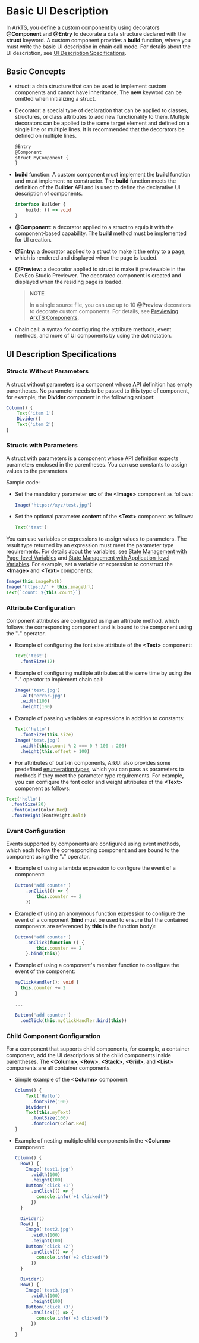 # Basic UI Description

In ArkTS, you define a custom component by using decorators **@Component** and **@Entry** to decorate a data structure declared with the **struct** keyword. A custom component provides a **build** function, where you must write the basic UI description in chain call mode. For details about the UI description, see [UI Description Specifications](#ui-description-specifications).

## Basic Concepts

- struct: a data structure that can be used to implement custom components and cannot have inheritance. The **new** keyword can be omitted when initializing a struct.

- Decorator: a special type of declaration that can be applied to classes, structures, or class attributes to add new functionality to them. Multiple decorators can be applied to the same target element and defined on a single line or multiple lines. It is recommended that the decorators be defined on multiple lines.

  ```ts
  @Entry
  @Component
  struct MyComponent {
  }
  ```

- **build** function: A custom component must implement the **build** function and must implement no constructor. The **build** function meets the definition of the **Builder** API and is used to define the declarative UI description of components.

  ```ts
  interface Builder {
      build: () => void
  }
  ```

- **@Component**: a decorator applied to a struct to equip it with the component-based capability. The **build** method must be implemented for UI creation.

- **@Entry**: a decorator applied to a struct to make it the entry to a page, which is rendered and displayed when the page is loaded.

- **@Preview**: a decorator applied to struct to make it previewable in the DevEco Studio Previewer. The decorated component is created and displayed when the residing page is loaded.

  > **NOTE**
  >
  > In a single source file, you can use up to 10 **@Preview** decorators to decorate custom components. For details, see [Previewing ArkTS Components](https://developer.harmonyos.com/en/docs/documentation/doc-guides/ohos-previewing-app-service-0000001218760596#section146052489820).

- Chain call: a syntax for configuring the attribute methods, event methods, and more of UI components by using the dot notation.

## UI Description Specifications

### Structs Without Parameters

A struct without parameters is a component whose API definition has empty parentheses. No parameter needs to be passed to this type of component, for example, the **Divider** component in the following snippet:

```ts
Column() {
    Text('item 1')
    Divider()
    Text('item 2')
}
```

### Structs with Parameters

A struct with parameters is a component whose API definition expects parameters enclosed in the parentheses. You can use constants to assign values to the parameters.

Sample code:

- Set the mandatory parameter **src** of the **\<Image>** component as follows:

  ```ts
  Image('https://xyz/test.jpg')
  ```

- Set the optional parameter **content** of the **\<Text>** component as follows:

  ```ts
  Text('test')
  ```

You can use variables or expressions to assign values to parameters. The result type returned by an expression must meet the parameter type requirements. For details about the variables, see [State Management with Page-level Variables](arkts-state-mgmt-page-level.md) and [State Management with Application-level Variables](arkts-state-mgmt-application-level.md). For example, set a variable or expression to construct the **\<Image>** and **\<Text>** components:

```ts
Image(this.imagePath)
Image('https://' + this.imageUrl)
Text(`count: ${this.count}`)
```

### Attribute Configuration

Component attributes are configured using an attribute method, which follows the corresponding component and is bound to the component using the "**.**" operator.

- Example of configuring the font size attribute of the **\<Text>** component:

  ```ts
  Text('test')
    .fontSize(12)
  ```

- Example of configuring multiple attributes at the same time by using the "**.**" operator to implement chain call:

  ```ts
  Image('test.jpg')
    .alt('error.jpg')    
    .width(100)    
    .height(100)
  ```

- Example of passing variables or expressions in addition to constants:

  ```ts
  Text('hello')
    .fontSize(this.size)
  Image('test.jpg')
    .width(this.count % 2 === 0 ? 100 : 200)    
    .height(this.offset + 100)
  ```

-  For attributes of built-in components, ArkUI also provides some predefined [enumeration types](../reference/arkui-ts/ts-appendix-enums.md), which you can pass as parameters to methods if they meet the parameter type requirements. For example, you can configure the font color and weight attributes of the **\<Text>** component as follows:

  ```ts
  Text('hello')
    .fontSize(20)
    .fontColor(Color.Red)
    .fontWeight(FontWeight.Bold)
  ```

### Event Configuration

Events supported by components are configured using event methods, which each follow the corresponding component and are bound to the component using the "**.**" operator.

- Example of using a lambda expression to configure the event of a component:

  ```ts
  Button('add counter')
      .onClick(() => {
          this.counter += 2
      })
  ```

- Example of using an anonymous function expression to configure the event of a component (**bind** must be used to ensure that the contained components are referenced by **this** in the function body):

  ```ts
  Button('add counter')
      .onClick(function () {
          this.counter += 2
      }.bind(this))
  ```

- Example of using a component's member function to configure the event of the component:

  ```ts
  myClickHandler(): void {
    this.counter += 2
  }
  
  ...

  Button('add counter')
    .onClick(this.myClickHandler.bind(this))
  ```

### Child Component Configuration

For a component that supports child components, for example, a container component, add the UI descriptions of the child components inside parentheses. The **\<Column>**, **\<Row>**, **\<Stack>**, **\<Grid>**, and **\<List>** components are all container components.

- Simple example of the **\<Column>** component:

  ```ts
  Column() {
      Text('Hello')
        .fontSize(100)
      Divider()
      Text(this.myText)
        .fontSize(100)
        .fontColor(Color.Red)
  }
  ```

- Example of nesting multiple child components in the **\<Column>** component:

  ```ts
  Column() {
    Row() {
      Image('test1.jpg')
        .width(100)
        .height(100)
      Button('click +1')
        .onClick(() => {
          console.info('+1 clicked!')
        })
    }

    Divider()
    Row() {
      Image('test2.jpg')
        .width(100)
        .height(100)
      Button('click +2')
        .onClick(() => {
          console.info('+2 clicked!')
        })
    }

    Divider()
    Row() {
      Image('test3.jpg')
        .width(100)
        .height(100)
      Button('click +3')
        .onClick(() => {
          console.info('+3 clicked!')
        })
    }
  }
  ```
